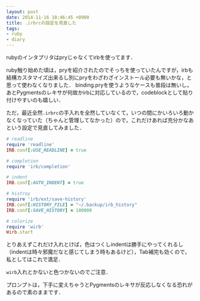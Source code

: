 ```yaml
---
layout: post
date: 2014-11-16 18:46:45 +0900
title: .irbrcの設定を見直した
tags:
- ruby
- diary
---
```

rubyのインタプリタはpryじゃなくてirbを使ってます．

ruby触り始めた頃は，pryを紹介されたのでそっちを使っていたんですが，irbも結構カスタマイズ出来るし別にpryをわざわざインストール必要も無いかな，と思って使わなくなりました．
binding.pryを使うようなケースも普段は無いし，あとPygmentsのレキサが何故かirbに対応しているので，codeblockとして貼り付けやすいのも嬉しい．

ただ，最近全然`.irbrc`の手入れを全然していなくて，いつの間にかいろいろ動かなくなっていた（ちゃんと管理してなかった）ので，これだけあれば充分かなあという設定で見直してみました．

```rb
# readline
require 'readline'
IRB.conf[:USE_READLINE] = true

# completion
require 'irb/completion'

# indent
IRB.conf[:AUTO_INDENT] = true

# histroy
require 'irb/ext/save-history'
IRB.conf[:HISTORY_FILE] = "~/.backup/irb_history"
IRB.conf[:SAVE_HISTORY] = 100000

# colorize
require 'wirb'
Wirb.start
```

とりあえずこれだけ入れとけば，色はつくしindentは勝手にやってくれるし（indentは時々邪魔だなと感じてしまう時もあるけど），Tab補完も効くので，私としてはこれで満足．

`wirb`入れとかないと色つかないのでご注意．

プロンプトは，下手に変えちゃうとPygmentsのレキサが反応しなくなる恐れがあるので素のままです．
